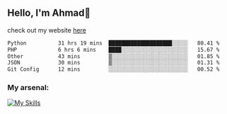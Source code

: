 
## Hello, I'm Ahmad👋

check out my website [here](https://ahmadalwi.com/)

<!--START_SECTION:waka-->

```txt
Python          31 hrs 19 mins  ████████████████████░░░░░   80.41 %
PHP             6 hrs 6 mins    ████░░░░░░░░░░░░░░░░░░░░░   15.67 %
Other           43 mins         ▒░░░░░░░░░░░░░░░░░░░░░░░░   01.85 %
JSON            30 mins         ▒░░░░░░░░░░░░░░░░░░░░░░░░   01.31 %
Git Config      12 mins         ░░░░░░░░░░░░░░░░░░░░░░░░░   00.52 %
```

<!--END_SECTION:waka-->

### My arsenal:

[![My Skills](https://skillicons.dev/icons?i=js,ts,py,go,react,nextjs,svelte,nodejs,django,tailwind,html,css,sass,firebase,mongodb,postgres,mysql,redis,git,github,docker,vscode,figma,godot)](https://skillicons.dev)
